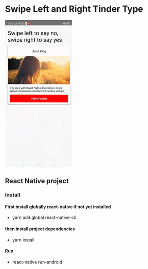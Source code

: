 # Swipe Left and Right Tinder Type

![](Swipe.gif)


## React Native project

### Install

#### First install globally react-native if not yet installed

- yarn add global react-native-cli

#### then install project dependencies

- yarn install

#### Run

- react-native run-android
